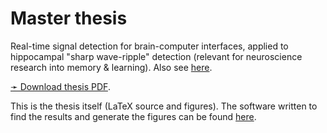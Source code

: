# Master thesis

Real-time signal detection for brain-computer interfaces,
applied to hippocampal "sharp wave-ripple" detection
(relevant for neuroscience research into memory & learning).
Also see [here](https://tomasfiers.net/projects/#masters-thesis-machine-learning-for-neuroscience-researchers).

[➛ Download thesis PDF](https://github.com/tfiers/master-thesis/raw/master/Master_Thesis.pdf).

This is the thesis itself (LaTeX source and figures). The software written to
find the results and generate the figures can be found [here](https://github.com/tfiers/sharp).
